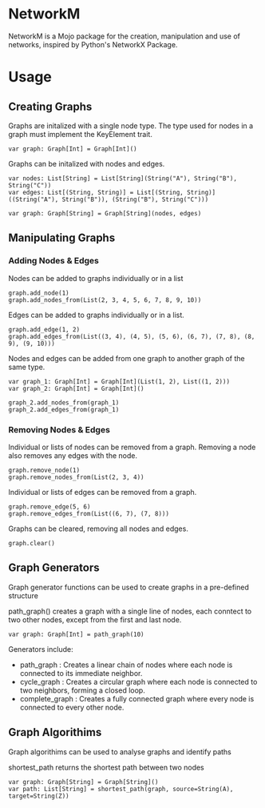 # NetworkM

NetworkM is a Mojo package for the creation, manipulation and use of networks, inspired by Python's NetworkX Package.

# Usage

## Creating Graphs

Graphs are initalized with a single node type. The type used for nodes in a graph must implement the KeyElement trait.  
```mojo
var graph: Graph[Int] = Graph[Int]()
```

Graphs can be initalized with nodes and edges.
```mojo
var nodes: List[String] = List[String](String("A"), String("B"), String("C"))
var edges: List[(String, String)] = List[(String, String)]((String("A"), String("B")), (String("B"), String("C")))

var graph: Graph[String] = Graph[String](nodes, edges)
```

## Manipulating Graphs

### Adding Nodes & Edges

Nodes can be added to graphs individually or in a list
```mojo
graph.add_node(1)
graph.add_nodes_from(List(2, 3, 4, 5, 6, 7, 8, 9, 10))
```

Edges can be added to graphs individually or in a list.
```mojo
graph.add_edge(1, 2)
graph.add_edges_from(List((3, 4), (4, 5), (5, 6), (6, 7), (7, 8), (8, 9), (9, 10)))
```

Nodes and edges can be added from one graph to another graph of the same type.
```mojo
var graph_1: Graph[Int] = Graph[Int](List(1, 2), List((1, 2)))
var graph_2: Graph[Int] = Graph[Int]()

graph_2.add_nodes_from(graph_1)
graph_2.add_edges_from(graph_1)
```

### Removing Nodes & Edges

Individual or lists of nodes can be removed from a graph. Removing a node also removes any edges with the node.
```mojo
graph.remove_node(1)
graph.remove_nodes_from(List(2, 3, 4))
```

Individual or lists of edges can be removed from a graph.
```mojo
graph.remove_edge(5, 6)
graph.remove_edges_from(List((6, 7), (7, 8)))
```

Graphs can be cleared, removing all nodes and edges.
```mojo
graph.clear()
```

## Graph Generators

Graph generator functions can be used to create graphs in a pre-defined structure

path_graph() creates a graph with a single line of nodes, each conntect to two other nodes, except from the first and last node.
```mojo
var graph: Graph[Int] = path_graph(10)
```

Generators include:
- path_graph : Creates a linear chain of nodes where each node is connected to its immediate neighbor.
- cycle_graph : Creates a circular graph where each node is connected to two neighbors, forming a closed loop.
- complete_graph : Creates a fully connected graph where every node is connected to every other node.

## Graph Algorithims

Graph algorithims can be used to analyse graphs and identify paths

shortest_path returns the shortest path between two nodes
```mojo
var graph: Graph[String] = Graph[String]()
var path: List[String] = shortest_path(graph, source=String(A), target=String(Z))
```

